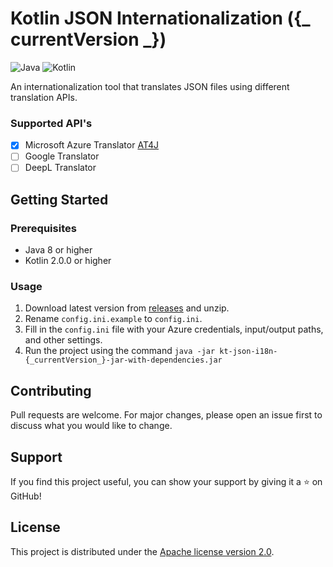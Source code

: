 # Kotlin JSON Internationalization ({_ currentVersion _})

![Java](https://img.shields.io/badge/java-%3E%3D8-blue)
![Kotlin](https://img.shields.io/badge/kotlin-%3E%3D2.0.0-blue)

An internationalization tool that translates JSON files using different translation APIs.

### Supported API's

- [x] Microsoft Azure Translator [AT4J](https://github.com/brenoepics/at4j)
- [ ] Google Translator
- [ ] DeepL Translator

## Getting Started

### Prerequisites

- Java 8 or higher
- Kotlin 2.0.0 or higher

### Usage

1. Download latest version from [releases](/releases/latest) and unzip.
2. Rename `config.ini.example` to `config.ini`.
3. Fill in the `config.ini` file with your Azure credentials, input/output paths, and other settings.
4. Run the project using the command `java -jar kt-json-i18n-{_currentVersion_}-jar-with-dependencies.jar`

## Contributing

Pull requests are welcome. For major changes, please open an issue first to discuss what you would like to change.

## Support

If you find this project useful, you can show your support by giving it a ⭐ on GitHub!

## License

This project is distributed under the [Apache license version 2.0](./LICENSE).
